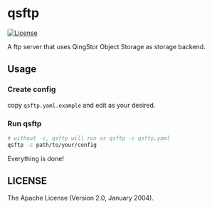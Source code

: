 # qsftp

[![License](http://img.shields.io/badge/license-apache%20v2-blue.svg)](https://github.com/yunify/qsftp/blob/master/LICENSE)

A ftp server that uses QingStor Object Storage as storage backend.

## Usage

### Create config

copy `qsftp.yaml.example` and edit as your desired.

### Run qsftp

```bash
# without -c, qsftp will run as qsftp -c qsftp.yaml
qsftp -c path/to/your/config
```

Everything is done!

## LICENSE

The Apache License (Version 2.0, January 2004).
